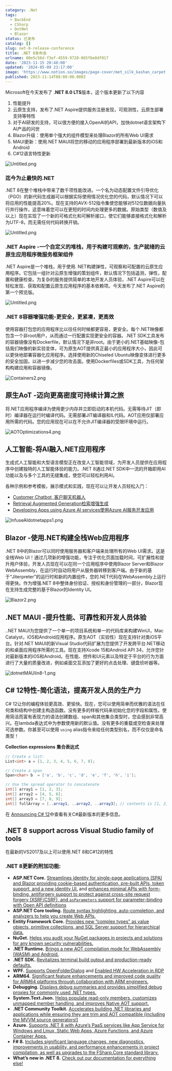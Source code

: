 ```yaml
---
category: .Net
tags:
  - BackEnd
  - CSharp
  - DotNet
  - Blazor
status: 已发布
catalog: []
slug: net-8-release-conference
title: .NET 8发布会
urlname: 80e5c56d-f3ef-4559-9720-865fbe8df017
date: '2023-11-15 20:48:00'
updated: '2024-05-09 23:17:00'
image: 'https://www.notion.so/images/page-cover/met_silk_kashan_carpet.jpg'
published: 2023-11-14T08:00:00.000Z
---
```


Microsoft在今天发布了 **.NET 8.0 LTS**版本，这个版本更新了以下内容

1. 性能提升
2. 云原生支持，发布了.NET Aspire提供服务注册发现，可观测性，云原生部署支持等特性
3. 对于AI研发的支持，可以很方便的接入OpenAI的API，加快dotnet语言架构下AI产品的问世
4. Blazor升级：使用单个强大的组件模型来处理Blazor的所有Web UI需求
5. MAUI更新：使用.NET MAUI将您的移动的应用程序部署到最新版本的iOS和Android
6. C#12语言特性更新

![Untitled.png](https://prod-files-secure.s3.us-west-2.amazonaws.com/5d24fe63-e567-4804-86f9-9fdc62e13082/10cda029-65af-4ea7-b30e-605b2d9e6c57/Untitled.png?X-Amz-Algorithm=AWS4-HMAC-SHA256&X-Amz-Content-Sha256=UNSIGNED-PAYLOAD&X-Amz-Credential=ASIAZI2LB466TCIJYMIN%2F20250210%2Fus-west-2%2Fs3%2Faws4_request&X-Amz-Date=20250210T213238Z&X-Amz-Expires=3600&X-Amz-Security-Token=IQoJb3JpZ2luX2VjEK3%2F%2F%2F%2F%2F%2F%2F%2F%2F%2FwEaCXVzLXdlc3QtMiJGMEQCIASm%2BCpARO5OMQYMBMoowOFNozD%2Fl4Z4rGOCf%2BlB0S%2FOAiABnQ469uSHRfA3HVtNGYzppqFCuPiO%2FlxNJTlqPxQQtyqIBAjG%2F%2F%2F%2F%2F%2F%2F%2F%2F%2F8BEAAaDDYzNzQyMzE4MzgwNSIMzlrwbExcBip%2BH0EKKtwD8UMCtrF9OEFNtrlv5sTURBiI9DFBmK33ltvGL7%2FQws%2Bu96eLucR253ze%2BFiwNu5YI5wYDT%2FT9mAHXCHrwVv%2F4illgH94oVAWbD393yikatz085qaC8z1xabr7BgUrGjzBjGA%2FAXu2ZjfxAD9%2BZkYdj8o1aSLhB2tOxAB7gjF6E8Lkv2UzGDfSDG2enGLVRCpzZAimLnQ6FB8GwKZTwF1Kj%2Fy%2FRDyH%2Bfigaf96QNJA6dVyAGQgyPwHvCVkxR6O%2B8PnV4U1%2BvyyBhBIgOPKlwmyXEwVxX8dAzWlcgVSbieaeZsWQsevFnsCYE%2FE%2BZ8aCXd90N%2FdwJo4cngEdW%2B3rJZIQxyr9GDZRxY%2BNJpNHrKDlVnQQoDP3nTpwJmWgsT3s0gCbOrvxtWyF7MJFIk3OUIvCQb%2BXQW6NuhEbfKZBLxioEd34J%2Fq%2FvpM9Qf0LjwrJS%2BpcIUJUy3AR%2FtpA%2B4dbYcvamHRsH02QT5Q11KLtIrPzUhEwK%2Fp4MSgMhzneYsuy7ZexbKZxck92gzRbI7ZhUJelH7wUDHpYQbxJ9zL6c5sDYnBk02dMuSJkEOF3soTe6jTg%2FHBr09byfbOSI%2F7Zo5zBXiblBWLbghlEuaHHF9nd9daT68DugiEUQKzhcwk8ypvQY6pgEHTl5hzQZXqPnu3rVxm2FnXtRQth6iunPPbMZ8a%2F1kwVWy8rk6c3qu%2FJdOoaTajDCd8FydNtme2ZHyDPuMqXHAJkEdhYEH%2BIXtyVEG5J%2BvMHDWJJ9WRhKP0aXS0WGFCvWX4ePZ0ystXLpqc%2F3rk%2BtNoj9%2Bp5jpV614LV4VOqVo83ZvCSGz6sGm5IJcV8TcfKKqaNazhHW3rPRtSOAbFim4NqqdybtV&X-Amz-Signature=006aa4e2e29825699418bb7b63b4fbf2a0d281074835a8fb434285d56ff43894&X-Amz-SignedHeaders=host&x-id=GetObject)


### **迄今为止最快的.NET**


.NET 8在整个堆栈中带来了数千项性能改进。一个名为动态配置文件引导优化（PGO）的新代码生成器可以根据实际使用情况优化您的代码，默认情况下可以将应用的性能提高20%。现在支持的AVX-512指令集使您能够对512位数据向量执行并行操作，这意味着您可以在更短的时间内处理更多的数据。原始类型（数值及以上）现在实现了一个新的可格式化和可解析接口，使它们能够直接格式化和解析为UTF-8，而无需任何代码转换开销。


![Untitled.png](https://prod-files-secure.s3.us-west-2.amazonaws.com/5d24fe63-e567-4804-86f9-9fdc62e13082/edcbf140-d619-4389-a4a6-f97c113ab9f2/Untitled.png?X-Amz-Algorithm=AWS4-HMAC-SHA256&X-Amz-Content-Sha256=UNSIGNED-PAYLOAD&X-Amz-Credential=ASIAZI2LB466TCIJYMIN%2F20250210%2Fus-west-2%2Fs3%2Faws4_request&X-Amz-Date=20250210T213238Z&X-Amz-Expires=3600&X-Amz-Security-Token=IQoJb3JpZ2luX2VjEK3%2F%2F%2F%2F%2F%2F%2F%2F%2F%2FwEaCXVzLXdlc3QtMiJGMEQCIASm%2BCpARO5OMQYMBMoowOFNozD%2Fl4Z4rGOCf%2BlB0S%2FOAiABnQ469uSHRfA3HVtNGYzppqFCuPiO%2FlxNJTlqPxQQtyqIBAjG%2F%2F%2F%2F%2F%2F%2F%2F%2F%2F8BEAAaDDYzNzQyMzE4MzgwNSIMzlrwbExcBip%2BH0EKKtwD8UMCtrF9OEFNtrlv5sTURBiI9DFBmK33ltvGL7%2FQws%2Bu96eLucR253ze%2BFiwNu5YI5wYDT%2FT9mAHXCHrwVv%2F4illgH94oVAWbD393yikatz085qaC8z1xabr7BgUrGjzBjGA%2FAXu2ZjfxAD9%2BZkYdj8o1aSLhB2tOxAB7gjF6E8Lkv2UzGDfSDG2enGLVRCpzZAimLnQ6FB8GwKZTwF1Kj%2Fy%2FRDyH%2Bfigaf96QNJA6dVyAGQgyPwHvCVkxR6O%2B8PnV4U1%2BvyyBhBIgOPKlwmyXEwVxX8dAzWlcgVSbieaeZsWQsevFnsCYE%2FE%2BZ8aCXd90N%2FdwJo4cngEdW%2B3rJZIQxyr9GDZRxY%2BNJpNHrKDlVnQQoDP3nTpwJmWgsT3s0gCbOrvxtWyF7MJFIk3OUIvCQb%2BXQW6NuhEbfKZBLxioEd34J%2Fq%2FvpM9Qf0LjwrJS%2BpcIUJUy3AR%2FtpA%2B4dbYcvamHRsH02QT5Q11KLtIrPzUhEwK%2Fp4MSgMhzneYsuy7ZexbKZxck92gzRbI7ZhUJelH7wUDHpYQbxJ9zL6c5sDYnBk02dMuSJkEOF3soTe6jTg%2FHBr09byfbOSI%2F7Zo5zBXiblBWLbghlEuaHHF9nd9daT68DugiEUQKzhcwk8ypvQY6pgEHTl5hzQZXqPnu3rVxm2FnXtRQth6iunPPbMZ8a%2F1kwVWy8rk6c3qu%2FJdOoaTajDCd8FydNtme2ZHyDPuMqXHAJkEdhYEH%2BIXtyVEG5J%2BvMHDWJJ9WRhKP0aXS0WGFCvWX4ePZ0ystXLpqc%2F3rk%2BtNoj9%2Bp5jpV614LV4VOqVo83ZvCSGz6sGm5IJcV8TcfKKqaNazhHW3rPRtSOAbFim4NqqdybtV&X-Amz-Signature=4f18b171110cd274964d7880898706c831ea3f51002c3068c3417b7e76af6769&X-Amz-SignedHeaders=host&x-id=GetObject)


### **.NET Aspire -一个自定义的堆栈，用于构建可观察的，生产就绪的云原生应用程序微服务框架组件**


.NET Aspire是一个堆栈，用于使用. NET构建弹性，可观察和可配置的云原生应用程序。它包括一组针对云原生增强的策划组件，默认情况下包括遥测，弹性，配置和健康检查。为复杂的服务提供简单的本地开发人员体验，.NET Aspire可以在轻松发现、获取和配置云原生应用程序的基本依赖项。今天发布了.NET Aspire的第一个预览版。


![Untitled.png](https://prod-files-secure.s3.us-west-2.amazonaws.com/5d24fe63-e567-4804-86f9-9fdc62e13082/ff6a34d3-ac25-412d-9204-a7263d00528f/Untitled.png?X-Amz-Algorithm=AWS4-HMAC-SHA256&X-Amz-Content-Sha256=UNSIGNED-PAYLOAD&X-Amz-Credential=ASIAZI2LB466TCIJYMIN%2F20250210%2Fus-west-2%2Fs3%2Faws4_request&X-Amz-Date=20250210T213238Z&X-Amz-Expires=3600&X-Amz-Security-Token=IQoJb3JpZ2luX2VjEK3%2F%2F%2F%2F%2F%2F%2F%2F%2F%2FwEaCXVzLXdlc3QtMiJGMEQCIASm%2BCpARO5OMQYMBMoowOFNozD%2Fl4Z4rGOCf%2BlB0S%2FOAiABnQ469uSHRfA3HVtNGYzppqFCuPiO%2FlxNJTlqPxQQtyqIBAjG%2F%2F%2F%2F%2F%2F%2F%2F%2F%2F8BEAAaDDYzNzQyMzE4MzgwNSIMzlrwbExcBip%2BH0EKKtwD8UMCtrF9OEFNtrlv5sTURBiI9DFBmK33ltvGL7%2FQws%2Bu96eLucR253ze%2BFiwNu5YI5wYDT%2FT9mAHXCHrwVv%2F4illgH94oVAWbD393yikatz085qaC8z1xabr7BgUrGjzBjGA%2FAXu2ZjfxAD9%2BZkYdj8o1aSLhB2tOxAB7gjF6E8Lkv2UzGDfSDG2enGLVRCpzZAimLnQ6FB8GwKZTwF1Kj%2Fy%2FRDyH%2Bfigaf96QNJA6dVyAGQgyPwHvCVkxR6O%2B8PnV4U1%2BvyyBhBIgOPKlwmyXEwVxX8dAzWlcgVSbieaeZsWQsevFnsCYE%2FE%2BZ8aCXd90N%2FdwJo4cngEdW%2B3rJZIQxyr9GDZRxY%2BNJpNHrKDlVnQQoDP3nTpwJmWgsT3s0gCbOrvxtWyF7MJFIk3OUIvCQb%2BXQW6NuhEbfKZBLxioEd34J%2Fq%2FvpM9Qf0LjwrJS%2BpcIUJUy3AR%2FtpA%2B4dbYcvamHRsH02QT5Q11KLtIrPzUhEwK%2Fp4MSgMhzneYsuy7ZexbKZxck92gzRbI7ZhUJelH7wUDHpYQbxJ9zL6c5sDYnBk02dMuSJkEOF3soTe6jTg%2FHBr09byfbOSI%2F7Zo5zBXiblBWLbghlEuaHHF9nd9daT68DugiEUQKzhcwk8ypvQY6pgEHTl5hzQZXqPnu3rVxm2FnXtRQth6iunPPbMZ8a%2F1kwVWy8rk6c3qu%2FJdOoaTajDCd8FydNtme2ZHyDPuMqXHAJkEdhYEH%2BIXtyVEG5J%2BvMHDWJJ9WRhKP0aXS0WGFCvWX4ePZ0ystXLpqc%2F3rk%2BtNoj9%2Bp5jpV614LV4VOqVo83ZvCSGz6sGm5IJcV8TcfKKqaNazhHW3rPRtSOAbFim4NqqdybtV&X-Amz-Signature=c48d15cc3976e27c81f5b95d43ced8f04ae882bd4b4724cb9cf6c56a4b575d11&X-Amz-SignedHeaders=host&x-id=GetObject)


### **.NET 8容器增强功能-更安全，更紧凑，更高效**


使用容器打包您的应用程序比以往任何时候都更容易，更安全。每个.NET映像都包含一个非root用户，从而通过一行配置实现更安全的容器。.NET SDK工具发布的容器镜像没有Dockerfile，默认情况下是非root。由于更小的.NET基础映像-包括我们映像的新实验变体，可为原生AOT提供真正最小的应用程序大小，因此可以更快地部署容器化应用程序。选择使用新的Chiseled Ubuntu映像变体进行更多的安全加固，以进一步减少您的攻击面。使用Dockerfiles或SDK工具，为任何架构构建应用和容器镜像。


![Containers2.png](https://devblogs.microsoft.com/dotnet/wp-content/uploads/sites/10/2023/11/Containers2.png)


## 原生AoT -迈向更高密度可持续计算之旅


将.NET应用程序编译为使用更少内存并立即启动的本机代码。无需等待JIT（即时）编译器在运行时编译代码。无需部署JIT编译器和IL代码。AOT应用仅部署应用所需的代码。您的应用现在可以在不允许JIT编译器的受限环境中运行。


![AOTOptimizations4.png](https://devblogs.microsoft.com/dotnet/wp-content/uploads/sites/10/2023/11/AOTOptimizations4.png)


## 人工智能-将AI融入.NET应用程序


生成式人工智能和大型语言模型正在改变人工智能领域，为开发人员提供在应用程序中创建独特的人工智能体验的能力。.NET 8通过.NET SDK中一流的开箱即用AI功能以及与多个工具的无缝集成，使您可以轻松利用AI。


各种示例和参考模板，展示模式和实践，现在可以让开发人员轻松入门：

- [Customer Chatbot](https://github.com/dotnet/eShop)[ ](https://github.com/dotnet/eShop)[ 客户聊天机器人](https://github.com/dotnet/eShop)
- [Retrieval Augmented Generation](https://github.com/Azure-Samples/azure-search-openai-demo-csharp)[检索增强生成](https://github.com/Azure-Samples/azure-search-openai-demo-csharp)
- [Developing Apps using Azure AI services](https://devblogs.microsoft.com/dotnet/demystifying-retrieval-augmented-generation-with-dotnet/)[使用Azure AI服务开发应用](https://devblogs.microsoft.com/dotnet/demystifying-retrieval-augmented-generation-with-dotnet/)

![InfuseAIdotnetapps1.png](https://devblogs.microsoft.com/dotnet/wp-content/uploads/sites/10/2023/11/InfuseAIdotnetapps1.png)


## Blazor -使用.NET构建全栈Web应用程序


.NET 8中的Blazor可以同时使用服务器和客户端来处理所有的Web UI需求。这是全栈Web UI！通过几项新的增强功能，专注于优化页面加载时间，可扩展性和提升用户体验，开发人员现在可以在同一个应用程序中使用Blazor Server和Blazor WebAssembly，在运行时自动将用户从服务器转移到客户端。由于新的基于“Jiterpreter”的运行时和新的内置组件，您的.NET代码在WebAssembly上运行得更快。作为增强.NET 8中整体身份验证、授权和身份管理的一部分，Blazor现在支持生成完整的基于Blazor的Identity UI。


![Blazor2.png](https://devblogs.microsoft.com/dotnet/wp-content/uploads/sites/10/2023/11/Blazor2.png)


## .NET MAUI -提升性能、可靠性和开发人员体验


..NET MAUI为您提供了一个单一的项目系统和单一的代码库来构建WinUI，Mac Catalyst，iOS和Android应用程序。原生AOT（实验性）现在支持针对类iOS平台。针对.NET MAUI的新Visual Studio代码扩展为您提供了开发跨平台.NET移动的和桌面应用程序所需的工具。现在支持Xcode 15和Android API 34，允许您针对最新版本的iOS和Android。在性能、控件和UI元素以及特定于平台的行为方面进行了大量的质量改进，例如桌面交互添加了更好的点击处理、键盘侦听器等。


![dotnetMAUIin8-1.png](https://devblogs.microsoft.com/dotnet/wp-content/uploads/sites/10/2023/11/dotnetMAUIin8-1.png)


## C# 12特性-简化语法，提高开发人员的生产力


C# 12让你的编程体验更高效、更愉快。现在，您可以使用简单而优雅的语法在任何类和结构中创建主构造函数。没有更多的样板代码来初始化您的字段和属性。使用简洁而富有表现力的语法创建数组、span和其他集合类型时，您会感到非常高兴。在lambda表达式中为参数使用新的默认值。没有更多的重载或空检查来处理可选参数。你甚至可以使用 `using` alias指令来给任何类型别名，而不仅仅是命名类型！


**Collection expressions** **集合表达式**


```c#
// Create a list:
List<int> a = [1, 2, 3, 4, 5, 6, 7, 8];

// Create a span
Span<char> b  = ['a', 'b', 'c', 'd', 'e', 'f', 'h', 'i'];

// Use the spread operator to concatenate
int[] array1 = [1, 2, 3];
int[] array2 = [4, 5, 6];
int[] array3 = [7, 8, 9];
int[] fullArray = [..array1, ..array2, ..array3]; // contents is [1, 2, 3, 4, 5, 6, 7, 8, 9]
```


在 [Announcing C# 12](https://devblogs.microsoft.com/dotnet/announcing-csharp-12)中查看有关C#最新版本的更多信息。


## .NET 8 support across Visual Studio family of tools


在最新的VS2017及以上可以使用.NET 8和C#12的特性


### .NET 8更新的附加功能:

- **ASP.NET Core.** [Streamlines identity for single-page applications (SPA) and Blazor providing cookie-based authentication, pre-built APIs, token support, and a new identity UI.](https://devblogs.microsoft.com/dotnet/whats-new-with-identity-in-dotnet-8/) and [enhances minimal APIs with form-binding, antiforgery support to protect against cross-site request forgery (XSRF/CSRF), and ](https://learn.microsoft.com/aspnet/core/release-notes/aspnetcore-8.0#minimal-apis)[`asParameters`](https://learn.microsoft.com/aspnet/core/release-notes/aspnetcore-8.0#minimal-apis)[ support for parameter-binding with Open API definitions](https://learn.microsoft.com/aspnet/core/release-notes/aspnetcore-8.0#minimal-apis)
- **ASP.NET Core tooling.** [Route syntax highlighting, auto-completion, and analyzers to help you create Web APIs.](https://devblogs.microsoft.com/dotnet/aspnet-core-route-tooling-dotnet-8/)
- **Entity Framework Core.** [Provides new “complex types” as value objects, primitive collections, and SQL Server support for hierarchical data.](https://devblogs.microsoft.com/dotnet/announcing-ef8-rc2/)
- **NuGet.** [Helps you audit your NuGet packages in projects and solutions for any known security vulnerabilities.](https://learn.microsoft.com/nuget/concepts/auditing-packages)
- **.NET Runtime.** [Brings a new AOT compilation mode for WebAssembly (WASM) and Android.](https://devblogs.microsoft.com/dotnet/announcing-dotnet-8-rc1/#androidstripilafteraot-mode-on-android)
- **.NET SDK.** [Revitalizes terminal build output and production-ready defaults.](https://learn.microsoft.com/dotnet/core/whats-new/dotnet-8#net-sdk)
- **WPF.** [Supports OpenFolderDialog](https://devblogs.microsoft.com/dotnet/wpf-file-dialog-improvements-in-dotnet-8/) and [Enabled HW Acceleration in RDP](https://devblogs.microsoft.com/dotnet/announcing-dotnet-8-rc1/#wpf-hardware-acceleration-in-rdp)
- **ARM64.** [Significant feature enhancements and improved code quality for ARM64 platforms through collaboration with ARM engineers.](https://devblogs.microsoft.com/dotnet/this-arm64-performance-in-dotnet-8/)
- **Debugging.** [Displays debug summaries and provides simplified debug proxies for commonly used .NET types.](https://devblogs.microsoft.com/dotnet/debugging-enhancements-in-dotnet-8/)
- **System.Text.Json.** [Helps populate read-only members, customizes unmapped member handling, and improves Native AOT support.](https://devblogs.microsoft.com/dotnet/system-text-json-in-dotnet-8/)
- **.NET Community Toolkit.** [Accelerates building .NET libraries and applications while ensuring they are trim and AOT compatible (including the MVVM source generators!)](https://devblogs.microsoft.com/dotnet/announcing-the-dotnet-community-toolkit-821/)
- **Azure.** [Supports .NET 8 with Azure’s PaaS services like App Service for Windows and Linux, Static Web Apps, Azure Functions, and Azure Container Apps.](https://aka.ms/appservice-dotnet8)
- **F# 8.** [Includes significant language changes, new diagnostics, improvements in usability, and performance enhancements in project compilation, as well as upgrades to the FSharp.Core standard library.](https://devblogs.microsoft.com/dotnet/announcing-fsharp-8/)
- **What’s new in .NET 8.** [Check out our documentation for everything else!](https://learn.microsoft.com/dotnet/core/whats-new/dotnet-8)
